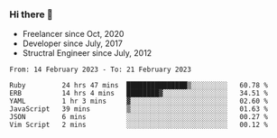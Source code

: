 ### Hi there 👋

- Freelancer since Oct, 2020
- Developer since July, 2017
- Structral Engineer since July, 2012

<!--START_SECTION:waka-->

```text
From: 14 February 2023 - To: 21 February 2023

Ruby         24 hrs 47 mins  ███████████████▒░░░░░░░░░   60.78 %
ERB          14 hrs 4 mins   ████████▓░░░░░░░░░░░░░░░░   34.51 %
YAML         1 hr 3 mins     ▓░░░░░░░░░░░░░░░░░░░░░░░░   02.60 %
JavaScript   39 mins         ▒░░░░░░░░░░░░░░░░░░░░░░░░   01.63 %
JSON         6 mins          ░░░░░░░░░░░░░░░░░░░░░░░░░   00.27 %
Vim Script   2 mins          ░░░░░░░░░░░░░░░░░░░░░░░░░   00.12 %
```

<!--END_SECTION:waka-->
